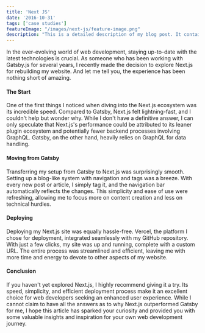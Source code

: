 ```yaml
---
title: 'Next JS'
date: '2016-10-31'
tags: ['case studies']
featureImage: "/images/next-js/feature-image.png"
description: "This is a detailed description of my blog post. It contains many words and offers insights on a specific topic."
---
```



In the ever-evolving world of web development, staying up-to-date with the latest technologies is crucial. As someone who has been working with Gatsby.js for several years, I recently made the decision to explore Next.js for rebuilding my website. And let me tell you, the experience has been nothing short of amazing.


#### The Start
One of the first things I noticed when diving into the Next.js ecosystem was its incredible speed. Compared to Gatsby, Next.js felt lightning-fast, and I couldn't help but wonder why. While I don't have a definitive answer, I can only speculate that Next.js's performance could be attributed to its leaner plugin ecosystem and potentially fewer backend processes involving GraphQL. Gatsby, on the other hand, heavily relies on GraphQL for data handling.

#### Moving from Gatsby
Transferring my setup from Gatsby to Next.js was surprisingly smooth. Setting up a blog-like system with navigation and tags was a breeze. With every new post or article, I simply tag it, and the navigation bar automatically reflects the changes. This simplicity and ease of use were refreshing, allowing me to focus more on content creation and less on technical hurdles.

#### Deploying
Deploying my Next.js site was equally hassle-free. Vercel, the platform I chose for deployment, integrated seamlessly with my GitHub repository. With just a few clicks, my site was up and running, complete with a custom URL. The entire process was streamlined and efficient, leaving me with more time and energy to devote to other aspects of my website.

#### Conclusion
If you haven't yet explored Next.js, I highly recommend giving it a try. Its speed, simplicity, and efficient deployment process make it an excellent choice for web developers seeking an enhanced user experience. While I cannot claim to have all the answers as to why Next.js outperformed Gatsby for me, I hope this article has sparked your curiosity and provided you with some valuable insights and inspiration for your own web development journey.
